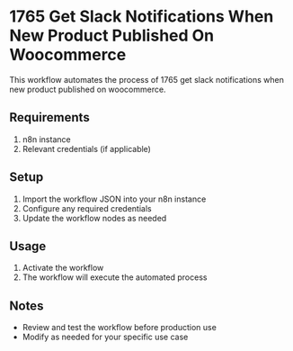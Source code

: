 # 1765 Get Slack Notifications When New Product Published On Woocommerce

This workflow automates the process of 1765 get slack notifications when new product published on woocommerce.

## Requirements

1. n8n instance
2. Relevant credentials (if applicable)

## Setup

1. Import the workflow JSON into your n8n instance
2. Configure any required credentials
3. Update the workflow nodes as needed

## Usage

1. Activate the workflow
2. The workflow will execute the automated process

## Notes

- Review and test the workflow before production use
- Modify as needed for your specific use case
